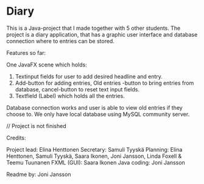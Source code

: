 # Diary

This is a Java-project that I made together with 5 other students. The project is a diary application, that has a
graphic user interface and database connection where to entries can be stored.

Features so far:

One JavaFX scene which holds:
1. Textinput fields for user to add desired headline and entry.
2. Add-button for adding entries, Old entries -button to bring entries from database, cancel-button to reset text input fields.
3. Textfield (Label) which holds all the entries.

Database connection works and user is able to view old entries if they choose to.
We only have local database using MySQL community server.

// Project is not finished

Credits:

Project lead: Elina Henttonen
Secretary: Samuli Tyyskä
Planning: Elina Henttonen, Samuli Tyyskä, Saara Ikonen, Joni Jansson, Linda Foxell & Teemu Tuunanen
FXML (GUI): Saara Ikonen
Java coding: Joni Jansson

Readme by: Joni Jansson
